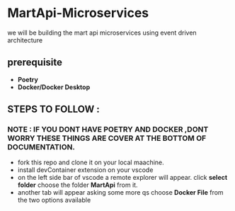 # MartApi-Microservices
we will be building the mart api microservices using event driven architecture
## prerequisite
* **Poetry**
* **Docker/Docker Desktop**
## STEPS TO FOLLOW : 
  ### NOTE : IF YOU DONT HAVE POETRY AND DOCKER ,DONT WORRY THESE THINGS ARE COVER AT THE BOTTOM OF DOCUMENTATION.
* fork this repo and clone it on your local maachine.
* install devContainer extension on your vscode
* on the left side bar of vscode a remote explorer will appear. click **select folder**  choose the folder **MartApi** from it.
* another tab will appear asking some more qs choose **Docker File** from the two options available
